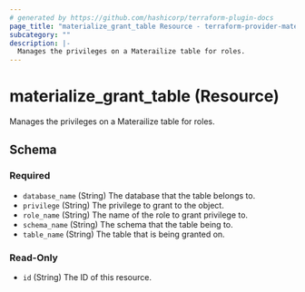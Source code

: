 ```yaml
---
# generated by https://github.com/hashicorp/terraform-plugin-docs
page_title: "materialize_grant_table Resource - terraform-provider-materialize"
subcategory: ""
description: |-
  Manages the privileges on a Materailize table for roles.
---
```


# materialize_grant_table (Resource)

Manages the privileges on a Materailize table for roles.



<!-- schema generated by tfplugindocs -->
## Schema

### Required

- `database_name` (String) The database that the table belongs to.
- `privilege` (String) The privilege to grant to the object.
- `role_name` (String) The name of the role to grant privilege to.
- `schema_name` (String) The schema that the table being to.
- `table_name` (String) The table that is being granted on.

### Read-Only

- `id` (String) The ID of this resource.
